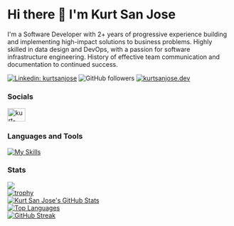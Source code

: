 # Hi there 👋 I'm Kurt San Jose

I'm a Software Developer with 2+ years of progressive experience building and implementing high-impact solutions to business problems. Highly skilled in data design and DevOps, with a passion for software infrastructure engineering. History of effective team communication and documentation to continued success.

[![Linkedin: kurtsanjose](https://img.shields.io/badge/-kurtsanjose-blue?style=flat-square&logo=Linkedin&logoColor=white&link=https://www.linkedin.com/in/kurtsanjose/)](https://www.linkedin.com/in/kurtsanjose/)
![GitHub followers](https://img.shields.io/github/followers/ssanjose?label=Follow&style=social)
[![kurtsanjose.dev](https://img.shields.io/badge/kurtsanjose.dev-46a2f1.svg?&style=flat-square&logo=Firefox&logoColor=white&link=https://www.kurtsanjose.dev)](https://www.kurtsanjose.dev)

### Socials
<p align="left">
  <a href="https://linkedin.com/in/kurtsanjose" target="blank">
    <img align="center" src="https://raw.githubusercontent.com/rahuldkjain/github-profile-readme-generator/master/src/images/icons/Social/linked-in-alt.svg" alt="kurt-san-jose" height="30" width="40" />
  </a>
</p>

### Languages and Tools
[![My Skills](https://skillicons.dev/icons?i=react,next,ts,js,html,css,python,java,cs,mui,tailwind,threejs,git,nodejs,express,mysql,postgresql,mongodb,django,kafka,heroku,docker,terraform,aws,blender,figma,vscode&perline=9)](https://skillicons.dev)

### Stats

![](https://komarev.com/ghpvc/?username=ssanjose&label=PROFILE+VIEWS&style=flat&color=blueviolet)
<br />
[![trophy](https://github-profile-trophy.vercel.app/?username=ssanjose&theme=onedark&row=1&column=6)](https://github.com/ryo-ma/github-profile-trophy) <br />
[![Kurt San Jose's GitHub Stats](https://github-readme-stats.vercel.app/api?username=ssanjose&theme=gruvbox&show_icons=true)](https://github.com/anuraghazra/github-readme-stats) <br />
[![Top Languages](https://github-readme-stats.vercel.app/api/top-langs/?username=ssanjose&theme=gruvbox&layout=compact)](https://github.com/anuraghazra/github-readme-stats) <br/>
[![GitHub Streak](https://streak-stats.demolab.com/?user=ssanjose&theme=gruvbox)](https://git.io/streak-stats)
